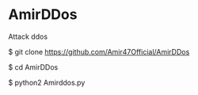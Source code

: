 # AmirDDos
Attack ddos

$ git clone https://github.com/Amir47Official/AmirDDos

$ cd AmirDDos

$ python2 Amirddos.py
